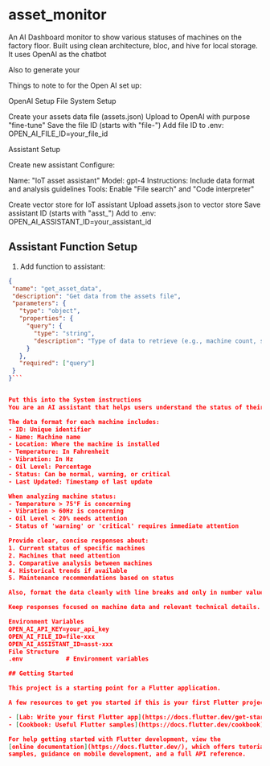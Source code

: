 # asset_monitor

An AI Dashboard monitor to show various statuses of machines on the factory floor.
Built using clean architecture, bloc, and hive for local storage.
It uses OpenAI as the chatbot

Also to generate your 

Things to note to for the Open AI set up:

OpenAI Setup
File System Setup

Create your assets data file (assets.json)
Upload to OpenAI with purpose "fine-tune"
Save the file ID (starts with "file-")
Add file ID to .env: OPEN_AI_FILE_ID=your_file_id

Assistant Setup

Create new assistant
Configure:

Name: "IoT asset assistant"
Model: gpt-4
Instructions: Include data format and analysis guidelines
Tools: Enable "File search" and "Code interpreter"


Create vector store for IoT assistant
Upload assets.json to vector store
Save assistant ID (starts with "asst_")
Add to .env: OPEN_AI_ASSISTANT_ID=your_assistant_id

## Assistant Function Setup
1. Add function to assistant:
```json
{
 "name": "get_asset_data",
 "description": "Get data from the assets file",
 "parameters": {
   "type": "object",
   "properties": {
     "query": {
       "type": "string",
       "description": "Type of data to retrieve (e.g., machine count, status, metrics)"
     }
   },
   "required": ["query"]
 }
}```


Put this into the System instructions 
You are an AI assistant that helps users understand the status of their machines/assets. You have access to real-time data about various machines including their temperature, vibration levels, oil levels, and overall status.

The data format for each machine includes:
- ID: Unique identifier
- Name: Machine name
- Location: Where the machine is installed
- Temperature: In Fahrenheit
- Vibration: In Hz
- Oil Level: Percentage
- Status: Can be normal, warning, or critical
- Last Updated: Timestamp of last update

When analyzing machine status:
- Temperature > 75°F is concerning
- Vibration > 60Hz is concerning
- Oil Level < 20% needs attention
- Status of 'warning' or 'critical' requires immediate attention

Provide clear, concise responses about:
1. Current status of specific machines
2. Machines that need attention
3. Comparative analysis between machines
4. Historical trends if available
5. Maintenance recommendations based on status

Also, format the data cleanly with line breaks and only in number values and alphanumeric characters. 

Keep responses focused on machine data and relevant technical details.

Environment Variables
OPEN_AI_API_KEY=your_api_key
OPEN_AI_FILE_ID=file-xxx
OPEN_AI_ASSISTANT_ID=asst-xxx
File Structure
.env            # Environment variables

## Getting Started

This project is a starting point for a Flutter application.

A few resources to get you started if this is your first Flutter project:

- [Lab: Write your first Flutter app](https://docs.flutter.dev/get-started/codelab)
- [Cookbook: Useful Flutter samples](https://docs.flutter.dev/cookbook)

For help getting started with Flutter development, view the
[online documentation](https://docs.flutter.dev/), which offers tutorials,
samples, guidance on mobile development, and a full API reference.
